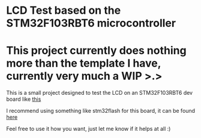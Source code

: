 # LCD Test based on the STM32F103RBT6 microcontroller

# This project currently does nothing more than the template I have, currently very much a WIP >.>

This is a small project designed to test the LCD on an STM32F103RBT6 dev board like [this](http://www.ebay.com/itm/STM32F103RBT6-Development-Board-W-2-8-TFT-Module-True-Color-Touch-Screen-Panel-/251075980222?pt=LH_DefaultDomain_0&hash=item3a754b6bbe)

I recommend using something like stm32flash for this board, it can be found [here](http://stm32flash.googlecode.com)

Feel free to use it how you want, just let me know if it helps at all :)
